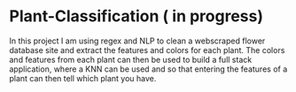 # Plant-Classification ( in progress)

In this project I am using regex and NLP to clean a webscraped flower database site and extract the features and colors for each plant. The colors and features from each plant can then be used to build a full stack application, where a KNN can be used and so that entering the features of a plant can then tell which plant you have. 
